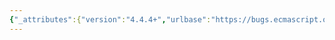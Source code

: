 ```yaml
---
{"_attributes":{"version":"4.4.4+","urlbase":"https://bugs.ecmascript.org/","maintainer":"dherman@mozilla.com"},"bug":{"bug_id":4274,"creation_ts":"2015-04-13 09:15:00 -0700","short_desc":"15.2.1.16 Source Text Module Records: Typo \"Test\"","delta_ts":"2015-04-16 14:01:23 -0700","product":"Draft for 6th Edition","component":"editorial issue","version":"Rev 37: April 3, 2015 Release Candidate 4","rep_platform":"All","op_sys":"All","bug_status":"RESOLVED","resolution":"FIXED","priority":"Normal","bug_severity":"normal","everconfirmed":true,"reporter":{"uid":"andrebargull","name":"André Bargull"},"assigned_to":{"uid":"allen","name":"Allen Wirfs-Brock"},"long_desc":[{"commentid":14167,"comment_count":0,"who":{"uid":"andrebargull","name":"André Bargull"},"bug_when":"2015-04-13 09:15:49 -0700","thetext":"15.2.1.16 Source Text Module Records\n\nSecond paragraph.\n\n> Source Test Module Records have the additional fields ...\n\n\"Test\" -> \"Text\""},{"commentid":14175,"comment_count":1,"who":{"uid":"allen","name":"Allen Wirfs-Brock"},"bug_when":"2015-04-13 15:23:22 -0700","thetext":"fixed in rev38 editor's draft"},{"commentid":14238,"comment_count":2,"who":{"uid":"allen","name":"Allen Wirfs-Brock"},"bug_when":"2015-04-16 14:01:23 -0700","thetext":"in rev38"}]}}
---
```

